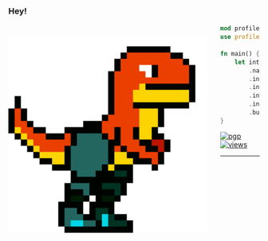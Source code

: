 ### Hey!

<a href="#">   
<img 
  src="./assets/roborex.gif" 
  alt="functional programming is the right way"
  style="margin-top:20px;margin-right:25px"
  align="left" 
  height="400px"
/>
</a>

```rust
mod profile;
use profile::builder::ProfileBuilder;

fn main() {
    let intro = ProfileBuilder::new()
        .name("gibran")
        .interest("φ+Losophy")
        .interest("τ+script")
        .interest("system-design")
        .interest("rustacean-wannabe")
        .build();
}
```

[![pgp](https://img.shields.io/badge/pgp-0x9C23DC644736BD4D-313131?style=flat&labelColor=545454&color=EA3F00)](https://keys.openpgp.org/search?q=9C23DC644736BD4D)
[![views](https://komarev.com/ghpvc/?username=gibranbadrul&style=flat&color=236660&label=views&abbreviated=true)](https://github.com/gibranbadrul)

---

<br>
<br>
<br>
<br>
